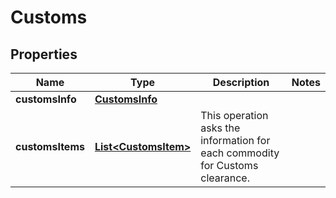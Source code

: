 

# Customs


## Properties

| Name | Type | Description | Notes |
|------------ | ------------- | ------------- | -------------|
|**customsInfo** | [**CustomsInfo**](CustomsInfo.md) |  |  |
|**customsItems** | [**List&lt;CustomsItem&gt;**](CustomsItem.md) | This operation asks the information for each commodity for Customs clearance. |  |



